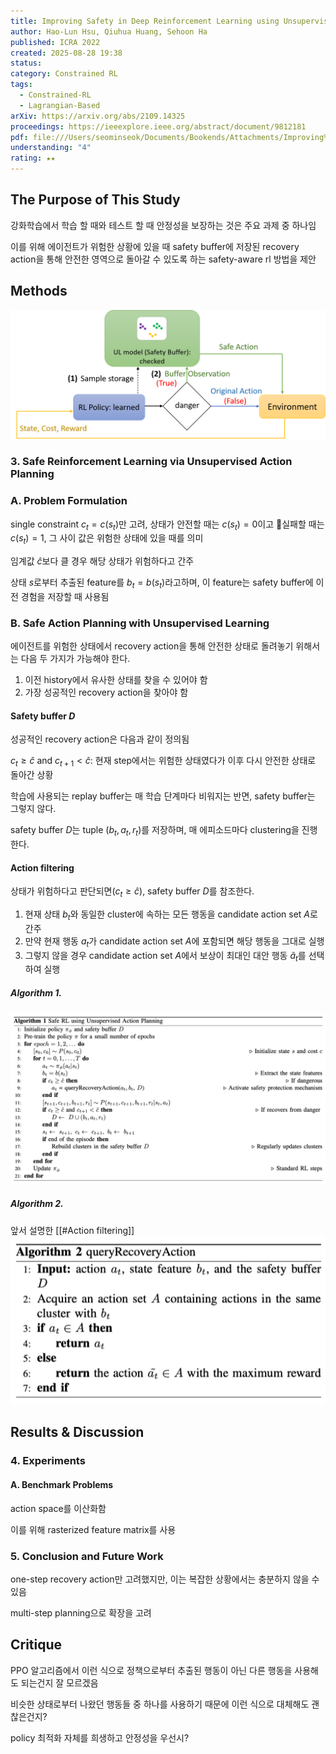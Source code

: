 ```yaml
---
title: Improving Safety in Deep Reinforcement Learning using Unsupervised Action Planning
author: Hao-Lun Hsu, Qiuhua Huang, Sehoon Ha
published: ICRA 2022
created: 2025-08-28 19:38
status:
category: Constrained RL
tags:
  - Constrained-RL
  - Lagrangian-Based
arXiv: https://arxiv.org/abs/2109.14325
proceedings: https://ieeexplore.ieee.org/abstract/document/9812181
pdf: file:///Users/seominseok/Documents/Bookends/Attachments/Improving%20Safety%20in%20Deep%20Reinforcement%20Learning%20using%20Unsupervised%20Action%20Planning.pdf
understanding: "4"
rating: ★★
---
```

## The Purpose of This Study
강화학습에서 학습 할 때와 테스트 할 때 안정성을 보장하는 것은 주요 과제 중 하나임

이를 위해 에이전트가 위험한 상황에 있을 때 safety buffer에 저장된 recovery action을 통해 안전한 영역으로 돌아갈 수 있도록 하는 safety-aware rl 방법을 제안


## Methods

![image](imgs/framework.png)


### 3. Safe Reinforcement Learning via Unsupervised Action Planning

### A. Problem Formulation

single constraint $c_t = c(s_t)$만 고려, 상태가 안전할 때는 $c(s_t) = 0$이고 실패할 때는 $c(s_t) = 1$, 그 사이 값은 위험한 상태에 있을 때를 의미

임계값 $\hat{c}$보다 클 경우 해당 상태가 위험하다고 간주

상태 $s$로부터 추출된 feature를 $b_t = b(s_t)$라고하며, 이 feature는 safety buffer에 이전 경험을 저장할 때 사용됨


### B. Safe Action Planning with Unsupervised Learning

에이전트를 위험한 상태에서 recovery action을 통해 안전한 상태로 돌려놓기 위해서는 다음 두 가지가 가능해야 한다.

1. 이전 history에서 유사한 상태를 찾을 수 있어야 함
2. 가장 성공적인 recovery action을 찾아야 함

#### Safety buffer $D$

성공적인 recovery action은 다음과 같이 정의됨

$c_t \geq \hat{c}$ and $c_{t + 1} < \hat{c}$: 현재 step에서는 위험한 상태였다가 이후 다시 안전한 상태로 돌아간 상황

학습에 사용되는 replay buffer는 매 학습 단계마다 비워지는 반면, safety buffer는 그렇지 않다.

safety buffer $D$는 tuple $(b_t, a_t, r_t)$를 저장하며, 매 에피소드마다 clustering을 진행한다.


#### Action filtering

상태가 위험하다고 판단되면($c_t \geq \hat{c}$), safety buffer $D$를 참조한다.

1. 현재 상태 $b_t$와 동일한 cluster에 속하는 모든 행동을 candidate action set $A$로 간주
2. 만약 현재 행동 $a_t$가 candidate action set $A$에 포함되면 해당 행동을 그대로 실행
3. 그렇지 않을 경우 candidate action set $A$에서 보상이 최대인 대안 행동 $\tilde{a}_t$를 선택하여 실행


##### Algorithm 1.
![image](imgs/algorithm1.png)


##### Algorithm 2.
앞서 설명한 [[#Action filtering]]
![image](imgs/algorithm2.png)


## Results & Discussion

### 4. Experiments

#### A. Benchmark Problems

action space를 이산화함

이를 위해 rasterized feature matrix를 사용


### 5. Conclusion and Future Work

one-step recovery action만 고려했지만, 이는 복잡한 상황에서는 충분하지 않을 수 있음

multi-step planning으로 확장을 고려


## Critique

PPO 알고리즘에서 이런 식으로 정책으로부터 추출된 행동이 아닌 다른 행동을 사용해도 되는건지 잘 모르겠음

비슷한 상태로부터 나왔던 행동들 중 하나를 사용하기 때문에 이런 식으로 대체해도 괜찮은건지?

policy 최적화 자체를 희생하고 안정성을 우선시?
